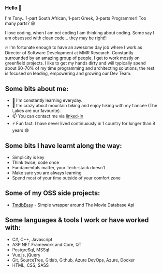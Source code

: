 ### Hello 👋

I'm Tony.. 1-part South African, 1-part Greek, 3-parts Programmer! Too many parts? 😃

I love coding, when I am not coding I am thinking about coding. Some say I am obsessed with clean code... they may be right!!

🔥 I'm fortunate enough to have an awesome day job where I work as Director of Software Development at MMR Research. Constantly surrounded by an amazing group of people, I get to work mostly on greenfield projects. I like to get my hands dirty and will typically spend about 60-70% of my time programming and architecting solutions, the rest is focused on leading, empowering and growing our Dev Team.

## Some bits about me:
* 🌱 I'm constantly learning everyday.
* 🚴 I'm crazy about mountain biking and enjoy hiking with my fiancée (The Lakes are our favourite).
* 📫 You can contact me via [linked-in](www.linkedin.com/in/tony-karalis)
* ⚡ Fun fact: I have never lived continuously in 1 country for longer than 8 years 😄

## Some bits I have learnt along the way:
* Simplicity is key
* Think twice, code once
* Fundamentals matter, your Tech-stack doesn't
* Make sure you are always learning
* Spend most of your time outside of your comfort zone

## Some of my OSS side projects:
- [TmdbEasy](https://github.com/tonykaralis/TmdbEasy) - Simple wrapper around The Movie Database Api

## Some languages & tools I work or have worked with:
* C#, C++, Javascript
* ASP.NET Framework and Core, QT
* PostgreSql, MSSql
* Vue.js, jQuery
* Git, SourceTree, Gitlab, Github, Azure DevOps, Azure, Docker
* HTML, CSS, SASS
